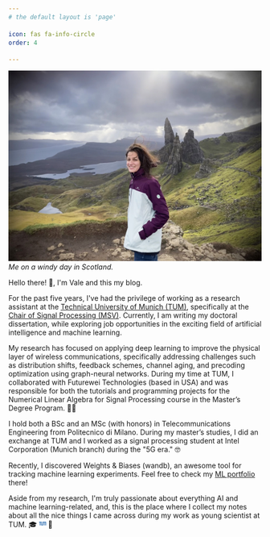 ```yaml
---
# the default layout is 'page'

icon: fas fa-info-circle
order: 4

---
```


<!-- ![me](/assets/me.jpg){:width="80%"} -->

<!-- ![me](/assets/me.jpg){: style="float: left"; margin-right: 10em; height="25%" width="25%"} -->

![me](/assets/me.jpg)
_Me on a windy day in Scotland._

Hello there! :wave:, I'm Vale and this my blog.

For the past five years, I've had the privilege of working as a research assistant at the [Technical University of Munich (TUM)](https://www.tum.de/en/), specifically at the [Chair of Signal Processing (MSV)](https://www.ce.cit.tum.de/msv/home/). Currently, I am writing my doctoral dissertation, while exploring job opportunities in the exciting field of artificial intelligence and machine learning.

My research has focused on applying deep learning to improve the physical layer of wireless communications, specifically addressing challenges such as distribution shifts, feedback schemes, channel aging, and precoding optimization using graph-neural networks.
During my time at TUM, I collaborated with Futurewei Technologies (based in USA) and was responsible for both the tutorials and programming projects for the Numerical Linear Algebra for Signal Processing course in the Master’s Degree Program. :woman_teacher:

I hold both a BSc and an MSc (with honors) in Telecommunications Engineering from Politecnico di Milano. During my master’s studies, I did an exchange at TUM and I worked as a signal processing student at Intel Corporation (Munich branch) during the "5G era." :nerd_face:

Recently, I discovered Weights & Biases (wandb), an awesome tool for tracking machine learning experiments. Feel free to check my [ML portfolio](https://wandb.ai/angus27) there! 

Aside from my research, I'm truly passionate about everything AI and machine learning-related, and, this is the place where I collect my notes about all the nice things I came across during my work as young scientist at TUM. :mortar_board: <span><img src="/assets/tum.png" alt="tum" style="width: 1em; cursor: default; overflow: hidden;"></span> :hugs:


<!-- > Add Markdown syntax content to file `_tabs/about.md`{: .filepath } and it will show up on this page. {: .prompt-tip } -->

